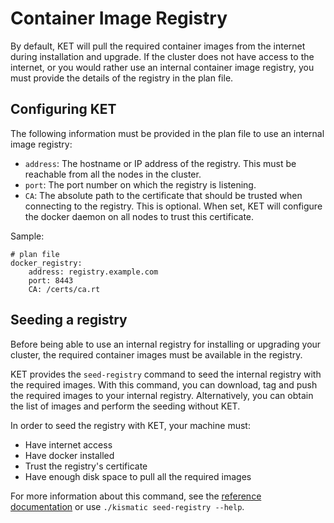 # Container Image Registry

By default, KET will pull the required container images from the internet during installation
and upgrade. If the cluster does not have access to the internet, or you would rather
use an internal container image registry, you must provide the details of the registry
in the plan file.


## Configuring KET
The following information must be provided in the plan file to use an internal
image registry:
* `address`: The hostname or IP address of the registry. This must be reachable from
all the nodes in the cluster.
* `port`: The port number on which the registry is listening.
* `CA`: The absolute path to the certificate that should be trusted when connecting
to the registry. This is optional. When set, KET will configure the docker daemon
on all nodes to trust this certificate.

Sample:
```
# plan file
docker_registry:                         
    address: registry.example.com
    port: 8443              
    CA: /certs/ca.rt    
```

## Seeding a registry
Before being able to use an internal registry for installing or upgrading your cluster,
the required container images must be available in the registry.

KET provides the `seed-registry` command to seed the internal registry with the
required images. With this command, you can download, tag and push the required
images to your internal registry. Alternatively, you can obtain the list of images
and perform the seeding without KET.

In order to seed the registry with KET, your machine must:
* Have internet access
* Have docker installed
* Trust the registry's certificate
* Have enough disk space to pull all the required images

For more information about this command, see the [reference documentation](./kismatic-cli/kismatic_seed-registry.md)
or use `./kismatic seed-registry --help`. 
